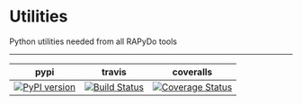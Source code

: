 
# Utilities

Python utilities needed from all RAPyDo tools

---

| pypi | travis | coveralls |
| --- | --- | --- |
| [![PyPI version](https://badge.fury.io/py/rapydo-utils.svg)](https://badge.fury.io/py/rapydo-utils) | [![Build Status](https://travis-ci.org/rapydo/utils.svg?branch=noprefix)](https://travis-ci.org/rapydo/utils) | [![Coverage Status](https://coveralls.io/repos/github/rapydo/utils/badge.svg?branch=noprefix)](https://coveralls.io/github/rapydo/utils?branch=noprefix) |


